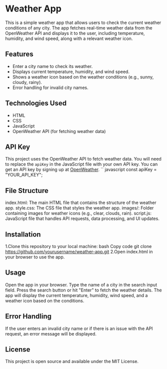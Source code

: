 # Weather App

This is a simple weather app that allows users to check the current weather conditions of any city. The app fetches real-time weather data from the OpenWeather API and displays it to the user, including temperature, humidity, and wind speed, along with a relevant weather icon.

## Features

- Enter a city name to check its weather.
- Displays current temperature, humidity, and wind speed.
- Shows a weather icon based on the weather conditions (e.g., sunny, cloudy, rainy).
- Error handling for invalid city names.

## Technologies Used

- HTML
- CSS
- JavaScript
- OpenWeather API (for fetching weather data)

## API Key

This project uses the OpenWeather API to fetch weather data. You will need to replace the `apiKey` in the JavaScript file with your own API key. You can get an API key by signing up at [OpenWeather](https://openweathermap.org/).
`` javascript
const apiKey = "YOUR_API_KEY";
## File Structure
index.html: The main HTML file that contains the structure of the weather app.
style.css: The CSS file that styles the weather app.
images/: Folder containing images for weather icons (e.g., clear, clouds, rain).
script.js: JavaScript file that handles API requests, data processing, and UI updates.
## Installation
1.Clone this repository to your local machine:
bash
Copy code
git clone https://github.com/yourusername/weather-app.git
2.Open index.html in your browser to use the app.
## Usage
Open the app in your browser.
Type the name of a city in the search input field.
Press the search button or hit "Enter" to fetch the weather details.
The app will display the current temperature, humidity, wind speed, and a weather icon based on the conditions.
## Error Handling
If the user enters an invalid city name or if there is an issue with the API request, an error message will be displayed.
## License
This project is open source and available under the MIT License.
